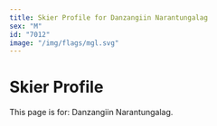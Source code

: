 ```yaml
---
title: Skier Profile for Danzangiin Narantungalag
sex: "M"
id: "7012"
image: "/img/flags/mgl.svg" 
---
```


# Skier Profile

This page is for: Danzangiin Narantungalag.
    